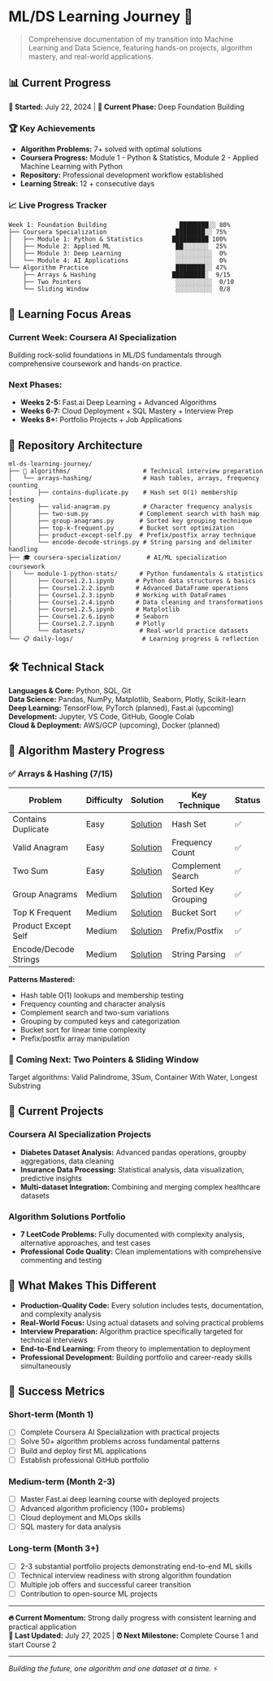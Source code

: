 # ML/DS Learning Journey 🚀

> Comprehensive documentation of my transition into Machine Learning and Data Science, featuring hands-on projects, algorithm mastery, and real-world applications.

## 📊 Current Progress

**📅 Started:** July 22, 2024 | **📍 Current Phase:** Deep Foundation Building  

### 🏆 Key Achievements
- **Algorithm Problems:** 7+ solved with optimal solutions
- **Coursera Progress:** Module 1 - Python & Statistics, Module 2 - Applied Machine Learning with Python
- **Repository:** Professional development workflow established
- **Learning Streak:** 12 + consecutive days 

### 📈 Live Progress Tracker
```
Week 1: Foundation Building                    ████████░░ 80%
├── Coursera Specialization                   ████████░░ 75%
│   ├── Module 1: Python & Statistics        ██████████ 100%
│   ├── Module 2: Applied ML                  ██░░░░░░░  25%
│   ├── Module 3: Deep Learning               ░░░░░░░░░░  0%
│   └── Module 4: AI Applications             ░░░░░░░░░░  0%
└── Algorithm Practice                        ████████░░ 47%
    ├── Arrays & Hashing                     █████████░  9/15
    ├── Two Pointers                          ░░░░░░░░░░  0/10
    └── Sliding Window                        ░░░░░░░░░░  0/8
```

## 🔬 Learning Focus Areas

### **Current Week: Coursera AI Specialization**
Building rock-solid foundations in ML/DS fundamentals through comprehensive coursework and hands-on practice.

### **Next Phases:**
- **Weeks 2-5:** Fast.ai Deep Learning + Advanced Algorithms
- **Weeks 6-7:** Cloud Deployment + SQL Mastery + Interview Prep
- **Weeks 8+:** Portfolio Projects + Job Applications

## 📂 Repository Architecture

```
ml-ds-learning-journey/
├── 🧮 algorithms/                    # Technical interview preparation
│   └── arrays-hashing/              # Hash tables, arrays, frequency counting
│       ├── contains-duplicate.py    # Hash set O(1) membership testing
│       ├── valid-anagram.py         # Character frequency analysis
│       ├── two-sum.py              # Complement search with hash map
│       ├── group-anagrams.py       # Sorted key grouping technique
│       ├── top-k-frequent.py       # Bucket sort optimization
│       ├── product-except-self.py  # Prefix/postfix array technique
│       └── encode-decode-strings.py # String parsing and delimiter handling
├── 🎓 coursera-specialization/       # AI/ML specialization coursework
│   └── module-1-python-stats/      # Python fundamentals & statistics
│       ├── Course1.2.1.ipynb      # Python data structures & basics
│       ├── Course1.2.2.ipynb      # Advanced DataFrame operations
│       ├── Course1.2.3.ipynb      # Working with DataFrames
|       ├── Course1.2.4.ipynb      # Data cleaning and transformations
│       ├── Course1.2.5.ipynb      # Matplotlib
│       ├── Course1.2.6.ipynb      # Seaborn
│       ├── Course1.2.7.ipynb      # Plotly
│       └── datasets/               # Real-world practice datasets
└── 📋 daily-logs/                   # Learning progress & reflection
```

## 🛠 Technical Stack

**Languages & Core:** Python, SQL, Git  
**Data Science:** Pandas, NumPy, Matplotlib, Seaborn, Plotly, Scikit-learn  
**Deep Learning:** TensorFlow, PyTorch (planned), Fast.ai (upcoming)  
**Development:** Jupyter, VS Code, GitHub, Google Colab  
**Cloud & Deployment:** AWS/GCP (upcoming), Docker (planned)  

## 🎯 Algorithm Mastery Progress

### ✅ **Arrays & Hashing (7/15)**
| Problem | Difficulty | Solution | Key Technique | Status |
|---------|------------|----------|---------------|--------|
| Contains Duplicate | Easy | [Solution](./algorithms/arrays-hashing/contains-duplicate.py) | Hash Set | ✅ |
| Valid Anagram | Easy | [Solution](./algorithms/arrays-hashing/valid-anagram.py) | Frequency Count | ✅ |
| Two Sum | Easy | [Solution](./algorithms/arrays-hashing/two-sum.py) | Complement Search | ✅ |
| Group Anagrams | Medium | [Solution](./algorithms/arrays-hashing/group-anagrams.py) | Sorted Key Grouping | ✅ |
| Top K Frequent | Medium | [Solution](./algorithms/arrays-hashing/top-k-frequent.py) | Bucket Sort | ✅ |
| Product Except Self | Medium | [Solution](./algorithms/arrays-hashing/product-except-self.py) | Prefix/Postfix | ✅ |
| Encode/Decode Strings | Medium | [Solution](./algorithms/arrays-hashing/encode-decode-strings.py) | String Parsing | ✅ |

**Patterns Mastered:**
- Hash table O(1) lookups and membership testing
- Frequency counting and character analysis  
- Complement search and two-sum variations
- Grouping by computed keys and categorization
- Bucket sort for linear time complexity
- Prefix/postfix array manipulation

### 🎯 **Coming Next: Two Pointers & Sliding Window**
Target algorithms: Valid Palindrome, 3Sum, Container With Water, Longest Substring

## 🚀 Current Projects

### **Coursera AI Specialization Projects**
- **Diabetes Dataset Analysis:** Advanced pandas operations, groupby aggregations, data cleaning
- **Insurance Data Processing:** Statistical analysis, data visualization, predictive insights
- **Multi-dataset Integration:** Combining and merging complex healthcare datasets

### **Algorithm Solutions Portfolio**
- **7 LeetCode Problems:** Fully documented with complexity analysis, alternative approaches, and test cases
- **Professional Code Quality:** Clean implementations with comprehensive commenting and testing

## 🌟 What Makes This Different

- **Production-Quality Code:** Every solution includes tests, documentation, and complexity analysis
- **Real-World Focus:** Using actual datasets and solving practical problems
- **Interview Preparation:** Algorithm practice specifically targeted for technical interviews
- **End-to-End Learning:** From theory to implementation to deployment
- **Professional Development:** Building portfolio and career-ready skills simultaneously

## 🎯 Success Metrics

### **Short-term (Month 1)**
- [ ] Complete Coursera AI Specialization with practical projects
- [ ] Solve 50+ algorithm problems across fundamental patterns
- [ ] Build and deploy first ML applications
- [ ] Establish professional GitHub portfolio

### **Medium-term (Month 2-3)**  
- [ ] Master Fast.ai deep learning course with deployed projects
- [ ] Advanced algorithm proficiency (100+ problems)
- [ ] Cloud deployment and MLOps skills
- [ ] SQL mastery for data analysis

### **Long-term (Month 3+)**
- [ ] 2-3 substantial portfolio projects demonstrating end-to-end ML skills
- [ ] Technical interview readiness with strong algorithm foundation  
- [ ] Multiple job offers and successful career transition
- [ ] Contribution to open-source ML projects

---

**🔥 Current Momentum:** Strong daily progress with consistent learning and practical application  
**📅 Last Updated:** July 27, 2025 | **⏰ Next Milestone:** Complete Course 1 and start Course 2

---

*Building the future, one algorithm and one dataset at a time.* ⚡
